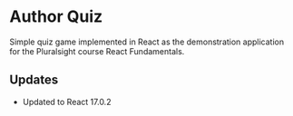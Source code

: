 Author Quiz
===========

Simple quiz game implemented in React as the demonstration application for the Pluralsight course React Fundamentals. 

Updates
-------

* Updated to React 17.0.2